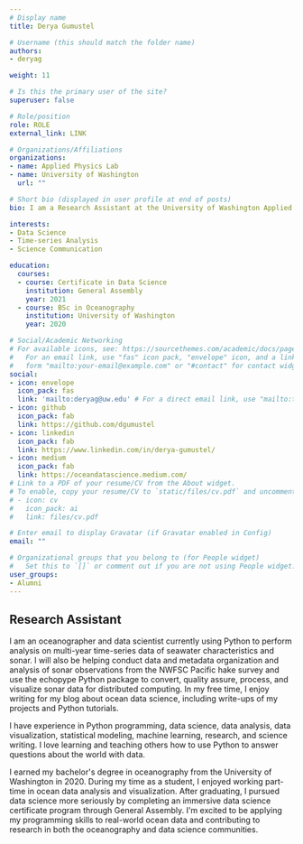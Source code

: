 ```yaml
---
# Display name
title: Derya Gumustel

# Username (this should match the folder name)
authors:
- deryag

weight: 11

# Is this the primary user of the site?
superuser: false

# Role/position
role: ROLE
external_link: LINK

# Organizations/Affiliations
organizations:
- name: Applied Physics Lab
- name: University of Washington
  url: ""

# Short bio (displayed in user profile at end of posts)
bio: I am a Research Assistant at the University of Washington Applied Physics Lab with a focus in multi-year time-series analysis of seawater characteristics and sonar data. 

interests:
- Data Science
- Time-series Analysis
- Science Communication 

education:
  courses:
  - course: Certificate in Data Science
    institution: General Assembly
    year: 2021
  - course: BSc in Oceanography
    institution: University of Washington
    year: 2020

# Social/Academic Networking
# For available icons, see: https://sourcethemes.com/academic/docs/page-builder/#icons
#   For an email link, use "fas" icon pack, "envelope" icon, and a link in the
#   form "mailto:your-email@example.com" or "#contact" for contact widget.
social:
- icon: envelope
  icon_pack: fas
  link: 'mailto:deryag@uw.edu' # For a direct email link, use "mailto:test@example.org".
- icon: github
  icon_pack: fab
  link: https://github.com/dgumustel
- icon: linkedin
  icon_pack: fab
  link: https://www.linkedin.com/in/derya-gumustel/
- icon: medium
  icon_pack: fab
  link: https://oceandatascience.medium.com/
# Link to a PDF of your resume/CV from the About widget.
# To enable, copy your resume/CV to `static/files/cv.pdf` and uncomment the lines below.
# - icon: cv
#   icon_pack: ai
#   link: files/cv.pdf

# Enter email to display Gravatar (if Gravatar enabled in Config)
email: ""

# Organizational groups that you belong to (for People widget)
#   Set this to `[]` or comment out if you are not using People widget.
user_groups:
- Alumni
---
```


## Research Assistant 

I am an oceanographer and data scientist currently using Python to perform analysis on multi-year time-series data of seawater characteristics and sonar. I will also be helping conduct data and metadata organization and analysis of sonar observations from the NWFSC Pacific hake survey and use the echopype Python package to convert, quality assure, process, and visualize sonar data for distributed computing. In my free time, I enjoy writing for my blog about ocean data science, including write-ups of my projects and Python tutorials. 

I have experience in Python programming, data science, data analysis, data visualization, statistical modeling, machine learning, research, and science writing. I love learning and teaching others how to use Python to answer questions about the world with data. 

I earned my bachelor's degree in oceanography from the University of Washington in 2020. During my time as a student, I enjoyed working part-time in ocean data analysis and visualization. After graduating, I pursued data science more seriously by completing an immersive data science certificate program through General Assembly. I'm excited to be applying my programming skills to real-world ocean data and contributing to research in both the oceanography and data science communities. 
